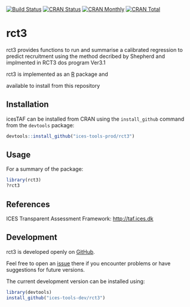 [![Build Status](https://travis-ci.org/ices-tools-prod/rct3.svg?branch=master)](https://travis-ci.org/ices-tools-prod/rct3)
[![CRAN Status](http://r-pkg.org/badges/version/rct3)](https://cran.r-project.org/package=rct3)
[![CRAN Monthly](http://cranlogs.r-pkg.org/badges/rct3)](https://cran.r-project.org/package=rct3)
[![CRAN Total](http://cranlogs.r-pkg.org/badges/grand-total/rct3)](https://cran.r-project.org/package=rct3)


rct3
=======

rct3 provides functions to run and summarise a calibrated regression to predict recruitment 
  using the method decribed by Shepherd and implmented in RCT3 dos program Ver3.1

rct3 is implemented as an [R](https://www.r-project.org) package and
<!-- available on [CRAN](https://cran.r-project.org/package=rct3) - NOT YET!. -->
available to install from this repository

Installation
------------

icesTAF can be installed from CRAN using the  `install_github` command from
the `devtools` package:

```R
devtools::install_github("ices-tools-prod/rct3")
```

Usage
-----

For a summary of the package:

```R
library(rct3)
?rct3
```

References
----------

ICES Transparent Assessment Framework:
http://taf.ices.dk

Development
-----------

rct3 is developed openly on
[GitHub](https://github.com/ices-tools-dev/rct3).

Feel free to open an
[issue](https://github.com/ices-tools-dev/rct3/issues) there if you
encounter problems or have suggestions for future versions.

The current development version can be installed using:

```R
library(devtools)
install_github("ices-tools-dev/rct3")
```
